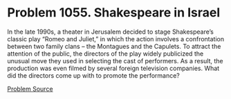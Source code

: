# Problem 1055. Shakespeare in Israel 

In the late 1990s, a theater in Jerusalem decided to stage Shakespeare’s classic play “Romeo and Juliet,” in which the action involves a confrontation between two family clans – the Montagues and the Capulets. To attract the attention of the public, the directors of the play widely publicized the unusual move they used in selecting the cast of performers. As a result, the production was even filmed by several foreign television companies. What did the directors come up with to promote the performance?

[Problem Source](https://www.trizland.ru/tasks/5501/)